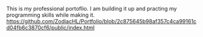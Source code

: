 This is my professional portoflio. I am building it up and practing my programming skills while making it.
https://github.com/ZodiacHL/Portfolio/blob/2c875645b98af357c4ca99161cd04fb6c3870cf6/public/index.html
